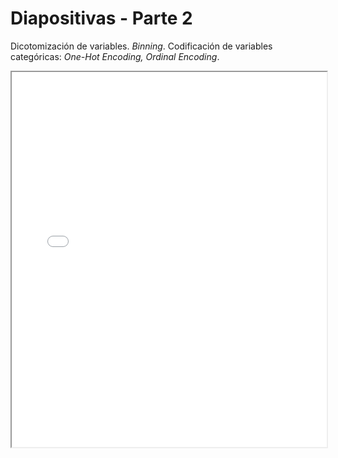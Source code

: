 # Diapositivas - Parte 2

Dicotomización de variables. *Binning*. Codificación de variables categóricas: *One-Hot Encoding, Ordinal Encoding*.

<iframe src="./slides/u5-transformacion-p2.html" width="100%" height="600px"></iframe>